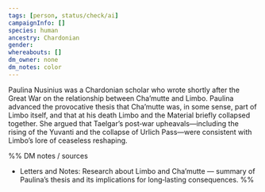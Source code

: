 ```yaml
---
tags: [person, status/check/ai]
campaignInfo: []
species: human
ancestry: Chardonian
gender: 
whereabouts: []
dm_owner: none
dm_notes: color
---
```


Paulina Nusinius was a Chardonian scholar who wrote shortly after the Great War on the relationship between Cha’mutte and Limbo. Paulina advanced the provocative thesis that Cha’mutte was, in some sense, part of Limbo itself, and that at his death Limbo and the Material briefly collapsed together. She argued that Taelgar’s post‑war upheavals—including the rising of the Yuvanti and the collapse of Urlich Pass—were consistent with Limbo’s lore of ceaseless reshaping.

%%
DM notes / sources
- Letters and Notes: Research about Limbo and Cha’mutte — summary of Paulina’s thesis and its implications for long‑lasting consequences.
%%
